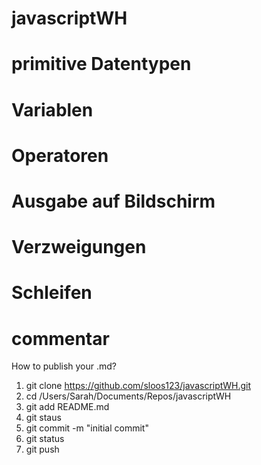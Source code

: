 # javascriptWH

<h1>primitive Datentypen</h1>

<h1>Variablen</h1>

<h1>Operatoren</h1>

<h1>Ausgabe auf Bildschirm</h1>

<h1>Verzweigungen</h1>

<h1>Schleifen</h1>

# commentar

How to publish your .md?
1) git clone https://github.com/sloos123/javascriptWH.git
2) cd /Users/Sarah/Documents/Repos/javascriptWH
3) git add README.md
4) git staus
5) git commit -m "initial commit"
6) git status
7) git push
